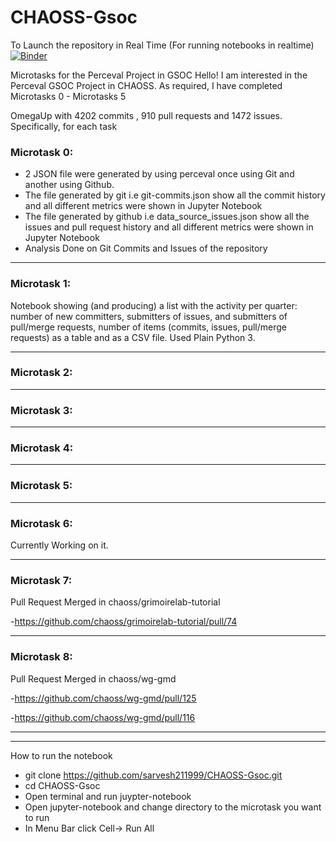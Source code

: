 # CHAOSS-Gsoc

To Launch the repository in Real Time (For running notebooks in realtime)
[![Binder](https://mybinder.org/badge_logo.svg)](https://mybinder.org/v2/gh/sarvesh211999/CHAOSS-Gsoc/master)

Microtasks for the Perceval Project in GSOC
Hello! I am interested in the Perceval GSOC Project in CHAOSS. As required, I have completed Microtasks 0 - Microtasks 5

OmegaUp with 4202 commits , 910 pull requests and 1472 issues.
Specifically, for each task

### Microtask 0:

- 2 JSON file were generated by using perceval once using Git and another using Github.
- The file generated by git i.e git-commits.json show all the commit history and all different metrics were shown in Jupyter Notebook
- The file generated by github i.e data_source_issues.json show all the issues and pull request history and all different metrics were shown in Jupyter Notebook
- Analysis Done on Git Commits and Issues of the repository

---------------------------------------------
### Microtask 1:

Notebook showing (and producing) a list with the activity per quarter: number of new committers, submitters of issues, and submitters of pull/merge requests, number of items (commits, issues, pull/merge requests) as a table and as a CSV file. Used Plain Python 3.

---------------------------------------------
### Microtask 2:

---------------------------------------------
### Microtask 3:

---------------------------------------------
### Microtask 4:

---------------------------------------------
### Microtask 5:

---------------------------------------------
### Microtask 6:

Currently Working on it.

---------------------------------------------
### Microtask 7:

Pull Request Merged in chaoss/grimoirelab-tutorial

-https://github.com/chaoss/grimoirelab-tutorial/pull/74

---------------------------------------------
### Microtask 8:

Pull Request Merged in chaoss/wg-gmd

-https://github.com/chaoss/wg-gmd/pull/125

-https://github.com/chaoss/wg-gmd/pull/116







---------------------------------------------
---------------------------------------------

How to run the notebook

- git clone https://github.com/sarvesh211999/CHAOSS-Gsoc.git
- cd CHAOSS-Gsoc
- Open terminal and run juypter-notebook
- Open jupyter-notebook and change directory to the microtask you want to run 
- In Menu Bar click Cell-> Run All
